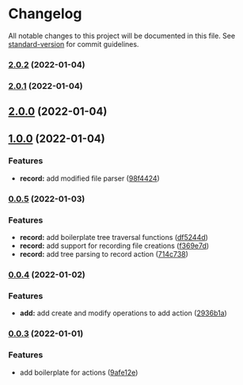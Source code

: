 # Changelog

All notable changes to this project will be documented in this file. See [standard-version](https://github.com/conventional-changelog/standard-version) for commit guidelines.

### [2.0.2](https://github.com/svasandani/c7/compare/v2.0.1...v2.0.2) (2022-01-04)

### [2.0.1](https://github.com/svasandani/c7/compare/v2.0.0...v2.0.1) (2022-01-04)

## [2.0.0](https://github.com/svasandani/c7/compare/v1.0.0...v2.0.0) (2022-01-04)

## [1.0.0](https://github.com/svasandani/c7/compare/v0.0.5...v1.0.0) (2022-01-04)


### Features

* **record:** add modified file parser ([98f4424](https://github.com/svasandani/c7/commit/98f4424f5b33a752999eacc9610664e6e5675061))

### [0.0.5](https://github.com/svasandani/c7/compare/v0.0.4...v0.0.5) (2022-01-03)


### Features

* **record:** add boilerplate tree traversal functions ([df5244d](https://github.com/svasandani/c7/commit/df5244de63d88349cc4c825785a321ca67dcd233))
* **record:** add support for recording file creations ([f369e7d](https://github.com/svasandani/c7/commit/f369e7d8da7fbdeb930c710aea23e6f08b2e04c0))
* **record:** add tree parsing to record action ([714c738](https://github.com/svasandani/c7/commit/714c738794a2153fe7a1d47708c3efb03642f03c))

### [0.0.4](https://github.com/svasandani/c7/compare/v0.0.3...v0.0.4) (2022-01-02)


### Features

* **add:** add create and modify operations to add action ([2936b1a](https://github.com/svasandani/c7/commit/2936b1a8ce77e191060a2a867ae2104122c16420))

### [0.0.3](https://github.com/svasandani/c7/compare/v0.0.2...v0.0.3) (2022-01-01)


### Features

* add boilerplate for actions ([9afe12e](https://github.com/svasandani/c7/commit/9afe12efb9fe22bd04946aff86b491b31e3fc175))
